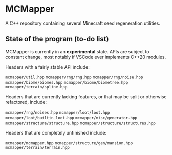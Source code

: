 # MCMapper

A C++ repository containing several Minecraft seed regeneration utilities.

## State of the program (to-do list)

MCMapper is currently in an **experimental** state. APIs are subject to constant change, most notably if VSCode ever implements C++20 modules.

Headers with a fairly stable API include:

`mcmapper/util.hpp`
`mcmapper/rng/rng.hpp`
`mcmapper/rng/noise.hpp`
`mcmapper/biome/biomes.hpp`
`mcmapper/biome/biometree.hpp`
`mcmapper/terrain/spline.hpp`

Headers that are currently lacking features, or that may be split or otherwise refactored, include:

`mcmapper/rng/noises.hpp`
`mcmapper/loot/loot.hpp`
`mcmapper/loot/builtin_loot.hpp`
`mcmapper/misc/generator.hpp`
`mcmapper/structure/structure.hpp`
`mcmapper/structure/structures.hpp`

Headers that are completely unfinished include:

`mcmapper/mcmapper.hpp`
`mcmapper/structure/gen/mansion.hpp`
`mcmapper/terrain/terrain.hpp`
